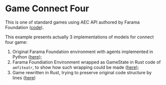 # Game Connect Four

This is one of standard games using AEC API authored by Farama Foundation ([code](https://github.com/Farama-Foundation/PettingZoo)).


This example presents actually 3 implementations of models for connect four game:
1. Original Farama Foundation environment with agents implemented in Python ([here](./python/));
2. Farama Foundiation Environment wrapped as GameState in Rust code of `amfiteatr`, to show how such wrapping could be made ([here](env_wrapped.rs));
3. Game rewritten in Rust, trying to preserve original code structure by lines ([here](env.rs))